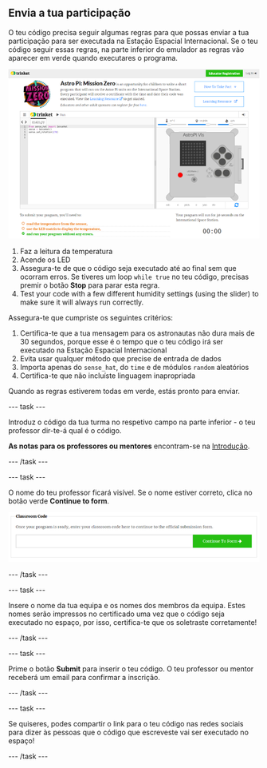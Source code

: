 ## Envia a tua participação

O teu código precisa seguir algumas regras para que possas enviar a tua participação para ser executada na Estação Espacial Internacional. Se o teu código seguir essas regras, na parte inferior do emulador as regras vão aparecer em verde quando executares o programa.

![A screenshot of the Mission Zero Trinket pages showing the submission button and the criteria checks on the left. The top two ("read humidity" and "use the LEDs") are in orange text, the bottom one ("runs without any errors") is green ](images/validation.png)

1. Faz a leitura da temperatura
1. Acende os LED
1. Assegura-te de que o código seja executado até ao final sem que ocorram erros. Se tiveres um loop `while true` no teu código, precisas premir o botão **Stop** para parar esta regra.
1. Test your code with a few different humidity settings (using the slider) to make sure it will always run correctly.

Assegura-te que cumpriste os seguintes critérios:

1. Certifica-te que a tua mensagem para os astronautas não dura mais de 30 segundos, porque esse é o tempo que o teu código irá ser executado na Estação Espacial Internacional
1. Evita usar qualquer método que precise de entrada de dados
1. Importa apenas do `sense_hat`, do `time` e de módulos `random` aleatórios
1. Certifica-te que não incluíste linguagem inapropriada

Quando as regras estiverem todas em verde, estás pronto para enviar.

--- task ---

Introduz o código da tua turma no respetivo campo na parte inferior - o teu professor dir-te-á qual é o código.

**As notas para os professores ou mentores** encontram-se na [Introdução](https://projects.raspberrypi.org/pt-PT/projects/astro-pi-mission-zero/1).

--- /task ---

--- task ---

O nome do teu professor ficará visível. Se o nome estiver correto, clica no botão verde **Continue to form**.

![Continue to form](images/continue-to-form.png)

--- /task ---

--- task ---

Insere o nome da tua equipa e os nomes dos membros da equipa. Estes nomes serão impressos no certificado uma vez que o código seja executado no espaço, por isso, certifica-te que os soletraste corretamente!

--- /task ---

--- task ---

Prime o botão **Submit** para inserir o teu código. O teu professor ou mentor receberá um email para confirmar a inscrição.

--- /task ---

--- task ---

Se quiseres, podes compartir o link para o teu código nas redes sociais para dizer às pessoas que o código que escreveste vai ser executado no espaço!

--- /task ---
